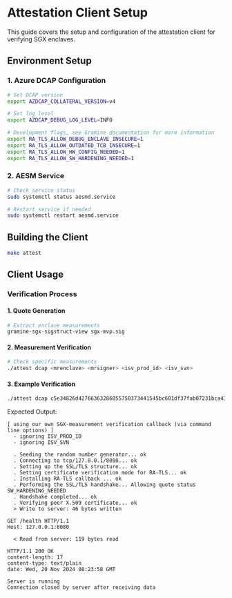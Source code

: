 # Attestation Client Setup

This guide covers the setup and configuration of the attestation client for verifying SGX enclaves.

## Environment Setup

### 1. Azure DCAP Configuration

```sh
# Set DCAP version
export AZDCAP_COLLATERAL_VERSION=v4

# Set log level
export AZDCAP_DEBUG_LOG_LEVEL=INFO

# Development flags, see Gramine documentation for more information
export RA_TLS_ALLOW_DEBUG_ENCLAVE_INSECURE=1
export RA_TLS_ALLOW_OUTDATED_TCB_INSECURE=1
export RA_TLS_ALLOW_HW_CONFIG_NEEDED=1
export RA_TLS_ALLOW_SW_HARDENING_NEEDED=1
```

### 2. AESM Service

```sh
# Check service status
sudo systemctl status aesmd.service

# Restart service if needed
sudo systemctl restart aesmd.service
```

## Building the Client

```sh
make attest
```


## Client Usage

### Verification Process

#### 1. **Quote Generation**
   ```sh
   # Extract enclave measurements
   gramine-sgx-sigstruct-view sgx-mvp.sig
   ```

#### 2. **Measurement Verification**
   ```sh
   # Check specific measurements
   ./attest dcap <mrenclave> <mrsigner> <isv_prod_id> <isv_svn>
   ```

#### 3. **Example Verification**

```sh
./attest dcap c5e34826d42766363286055750373441545bc601df37fab07231bca4324db319 eb33db710373cbf7c6bfa26e6e9d40e261cfd1f5adc38db6599bfe764e9180cc 0 0
```

Expected Output:

```text
[ using our own SGX-measurement verification callback (via command line options) ]
  - ignoring ISV_PROD_ID
  - ignoring ISV_SVN

  . Seeding the random number generator... ok
  . Connecting to tcp/127.0.0.1/8080... ok
  . Setting up the SSL/TLS structure... ok
  . Setting certificate verification mode for RA-TLS... ok
  . Installing RA-TLS callback ... ok
  . Performing the SSL/TLS handshake... Allowing quote status SW_HARDENING_NEEDED
  . Handshake completed... ok
  . Verifying peer X.509 certificate... ok
  > Write to server: 46 bytes written

GET /health HTTP/1.1
Host: 127.0.0.1:8080

  < Read from server: 119 bytes read

HTTP/1.1 200 OK
content-length: 17
content-type: text/plain
date: Wed, 20 Nov 2024 08:23:58 GMT

Server is running
Connection closed by server after receiving data
```